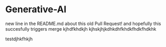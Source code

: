 # Generative-AI

new line in the README.md about this old Pull Request! and hopefully this succesfully triggers merge kjhdfkhdkjh   kjhskjhjkdhkdhfkhdkfhdkfhdkhk

testdjhkfhkjh
